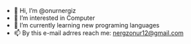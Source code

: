 - 👋 Hi, I’m @onurnergiz
- 👀 I’m interested in Computer
- 🌱 I’m currently learning new programing languages
- 📫  By this e-mail adrres reach me: nergzonur12@gmail.com 
<!---
onurnergiz/onurnergiz is a ✨ special ✨ repository because its `README.md` (this file) appears on your GitHub profile.
You can click the Preview link to take a look at your changes.
--->

